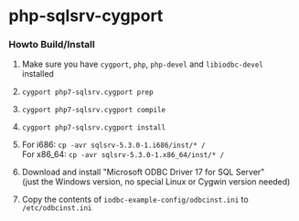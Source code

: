 # php-sqlsrv-cygport

### Howto Build/Install
1. Make sure you have `cygport`, `php`, `php-devel` and `libiodbc-devel` installed  
2. `cygport php7-sqlsrv.cygport prep`  
3. `cygport php7-sqlsrv.cygport compile`  
4. `cygport php7-sqlsrv.cygport install`  
5.
   For i686:   `cp -avr sqlsrv-5.3.0-1.i686/inst/* /`  
   For x86_64: `cp -avr sqlsrv-5.3.0-1.x86_64/inst/* /`  

6. Download and install "Microsoft ODBC Driver 17 for SQL Server"  
(just the Windows version, no special Linux or Cygwin version needed)  

7. Copy the contents of `iodbc-example-config/odbcinst.ini` to `/etc/odbcinst.ini`
